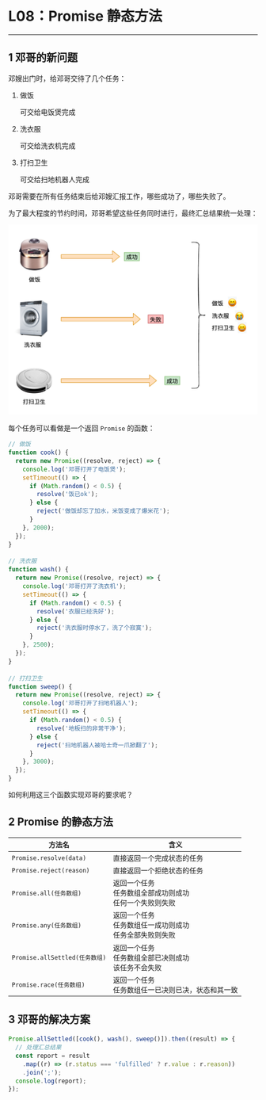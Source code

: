 # L08：Promise 静态方法

---

## 1 邓哥的新问题

邓嫂出门时，给邓哥交待了几个任务：

1. 做饭

   可交给电饭煲完成

2. 洗衣服

   可交给洗衣机完成

3. 打扫卫生

   可交给扫地机器人完成

邓哥需要在所有任务结束后给邓嫂汇报工作，哪些成功了，哪些失败了。

为了最大程度的节约时间，邓哥希望这些任务同时进行，最终汇总结果统一处理：

<img src="../assets/8.1.png" alt="the new challenge" style="zoom:50%;" />

每个任务可以看做是一个返回 `Promise` 的函数：

```js
// 做饭
function cook() {
  return new Promise((resolve, reject) => {
    console.log('邓哥打开了电饭煲');
    setTimeout(() => {
      if (Math.random() < 0.5) {
        resolve('饭已ok');
      } else {
        reject('做饭却忘了加水，米饭变成了爆米花');
      }
    }, 2000);
  });
}

// 洗衣服
function wash() {
  return new Promise((resolve, reject) => {
    console.log('邓哥打开了洗衣机');
    setTimeout(() => {
      if (Math.random() < 0.5) {
        resolve('衣服已经洗好');
      } else {
        reject('洗衣服时停水了，洗了个寂寞');
      }
    }, 2500);
  });
}

// 打扫卫生
function sweep() {
  return new Promise((resolve, reject) => {
    console.log('邓哥打开了扫地机器人');
    setTimeout(() => {
      if (Math.random() < 0.5) {
        resolve('地板扫的非常干净');
      } else {
        reject('扫地机器人被哈士奇一爪掀翻了');
      }
    }, 3000);
  });
}

```

如何利用这三个函数实现邓哥的要求呢？



## 2 Promise 的静态方法

| 方法名                         | 含义                                                         |
| ------------------------------ | ------------------------------------------------------------ |
| `Promise.resolve(data)`        | 直接返回一个完成状态的任务                                   |
| `Promise.reject(reason)`       | 直接返回一个拒绝状态的任务                                   |
| `Promise.all(任务数组)`        | 返回一个任务<br />任务数组全部成功则成功<br />任何一个失败则失败 |
| `Promise.any(任务数组)`        | 返回一个任务<br />任务数组任一成功则成功<br />任务全部失败则失败 |
| `Promise.allSettled(任务数组)` | 返回一个任务<br />任务数组全部已决则成功<br />该任务不会失败 |
| `Promise.race(任务数组)`       | 返回一个任务<br />任务数组任一已决则已决，状态和其一致       |



## 3 邓哥的解决方案

```js
Promise.allSettled([cook(), wash(), sweep()]).then((result) => {
  // 处理汇总结果
  const report = result
    .map((r) => (r.status === 'fulfilled' ? r.value : r.reason))
    .join(';');
  console.log(report);
});
```

